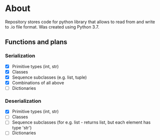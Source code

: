 # About
Repository stores code for python library that allows to read from and write to .io file format. Was created using Python 3.7.

## Functions and plans
### Serialization
- [X] Primitive types (int, str)
- [X] Classes
- [X] Sequence subclasses (e.g. list, tuple)
- [X] Combinations of all above
- [ ] Dictionaries
      
### Deserialization
- [X] Primitive types (int, str)
- [ ] Classes
- [ ] Sequence subclasses (for e.g. list - returns list, but each element has type 'str')
- [ ] Dictionaries
